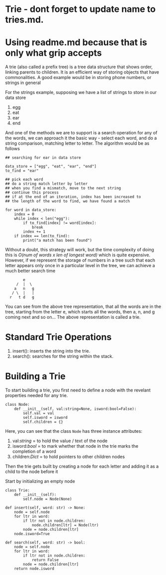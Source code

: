 # Trie - dont forget to update name to tries.md.
# Using readme.md because that is only what grip accepts

A trie (also called a prefix tree) is a tree data structure that shows order, linking parents to children. It is an efficient way of storing objects that have commonalities. A good example would be in storing phone numbers, or strings in general

For the strings example, supposing we have a list of strings to store in our data store

1. egg
2. eat
3. ear
4. end

And one of the methods we are to support is a search operation for any of the words, we can approach it the basic way - select each word, and do a string comparison, matching letter to letter. The algorithm would be as follows


```
## searching for ear in data store

data_store = ["egg", "eat", "ear", "end"]
to_find = "ear"

## pick each word
## do a string match letter by letter
## when you find a mismatch, move to the next string
## continue this process
## if at the end of an iteration, index has been increased to
## the length of the word to find, we have found a match

for word in data_store:
    index = 0
    while index < len("egg"):
        if to_find[index] != word[index]:
            break
        index += 1
    if index == len(to_find):
        print("a match has been found")

```

Without a doubt, this strategy will work, but the time complexity of doing this is *O(num of words x len of longest word)* which is quite expensive.
However, if we represent the storage of numbers in a tree such that each letter appears only once in a particular level in the tree, we can achieve a much better search time

```
        e
     /  |  \
    a   n   g
   / \  |   |
  r   t d   g

```

You can see from the above tree representation, that all the words are in the tree, starting from the letter e, which starts all the words, then a, n, and g coming next and so on...
The above representation is called a trie.

# Standard Trie Operations 

1) insert(): inserts the string into the trie.
2) search(): searches for the string within the stack.

# Building a Trie

To start building a trie, you first need to define a node with the revelant properties needed for any trie.

```
class Node:
    def __init__(self, val:string=None, isword:bool=False):
        self.val = val
        self.isword = isword
        self.children = {}
```

Here, you can see that the class `Node` has three instance attributes:
1. val:*string* = to hold the value / text of the node
2. isword:*bool* = to mark whether that node in the trie marks the completion of a word
3. children:*Dict* = to hold pointers to other children nodes

Then the trie gets built by creating a node for each letter and adding it as a child to the node before it

Start by initializing an empty node

```
class Trie:
    def __init__(self):
        self.node = Node(None)
```

```   
def insert(self, word: str) -> None:
    node = self.node
    for ltr in word:
        if ltr not in node.children:
            node.children[ltr] = Node(ltr)
        node = node.children[ltr]
    node.isword=True
```




```
def search(self, word: str) -> bool:
    node = self.node
    for ltr in word:
        if ltr not in node.children:
            return False
        node = node.children[ltr]
    return node.isword
```